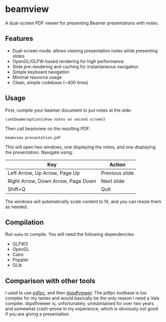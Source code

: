 # beamview

A dual-screen PDF viewer for presenting Beamer presentations with notes.

## Features

- Dual-screen mode: allows viewing presentation notes while presenting slides
- OpenGL/GLFW-based rendering for high performance
- Slide pre-rendering and caching for instantaneous navigation
- Simple keyboard navigation
- Minimal resource usage
- Clean, simple codebase (~400 lines)

## Usage

First, compile your beamer document to put notes at the side:

    \setbeameroption{show notes on second screen}

Then call beamview on the resulting PDF:

    beamview presentation.pdf

This will open two windows, one displaying the notes, and one displaying the
presentation. Navigate using:

| Key                             | Action          |
|---------------------------------|-----------------|
| Left Arrow, Up Arrow, Page Up   | Previous slide  |
| Right Arrow, Down Arrow, Page Down | Next slide  |
| Shift+Q                         | Quit           |

The windows will automatically scale content to fit, and you can resize them as
needed.

## Compilation

Run `make` to compile. You will need the following dependencies:

- GLFW3
- OpenGL
- Cairo
- Poppler
- GLib

## Comparison with other tools

I used to use [pdfpc](https://github.com/pdfpc/pdfpc), and then
[dspdfviewer](https://github.com/dannyedel/dspdfviewer). The pdfpc toolbase is
too complex for my tastes and would basically be the only reason I need a Vala
compiler. dspdfviewer is, unfortunately, unmaintained for over two years and
somewhat crash-prone in my experience, which is obviously not good if you are
giving a presentation.
